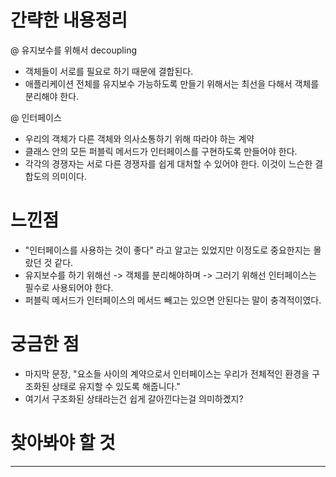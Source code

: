 # 간략한 내용정리

@ 유지보수를 위해서 decoupling
- 객체들이 서로를 필요로 하기 때문에 결합된다.
- 애플리케이션 전체를 유지보수 가능하도록 만들기 위해서는 최선을 다해서 객체를 분리해야 한다.

@ 인터페이스
- 우리의 객체가 다른 객체와 의사소통하기 위해 따라야 하는 계약
- 클래스 안의 모든 퍼블릭 메서드가 인터페이스를 구현하도록 만들어야 한다.
- 각각의 경쟁자는 서로 다른 경쟁자를 쉽게 대처할 수 있어야 한다. 이것이 느슨한 결합도의 의미이다.

# 느낀점
- "인터페이스를 사용하는 것이 좋다" 라고 알고는 있었지만 이정도로 중요한지는 몰랐던 것 같다. 
- 유지보수를 하기 위해선 -> 객체를 분리해야하며 -> 그러기 위해선 인터페이스는 필수로 사용되어야 한다.
- 퍼블릭 메서드가 인터페이스의 메서드 빼고는 있으면 안된다는 말이 충격적이였다.

# 궁금한 점
- 마지막 문장, "요소들 사이의 계약으로서 인터페이스는 우리가 전체적인 환경을 구조화된 상태로 유지할 수 있도록 해줍니다."  
- 여기서 구조화된 상태라는건 쉽게 갈아낀다는걸 의미하곘지?

# 찾아봐야 할 것 
---
